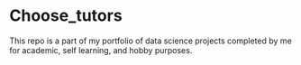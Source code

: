 # Choose_tutors
This repo is a part of my portfolio of data science projects completed by me for academic, self learning, and hobby purposes.
